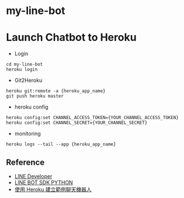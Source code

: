 # my-line-bot


# Launch Chatbot to Heroku
- Login
```
cd my-line-bot
heroku login
```

- Git2Heroku
```
heroku git:remote -a {heroku_app_name}
git push heroku master
```

- heroku config
```
heroku config:set CHANNEL_ACCESS_TOKEN={YOUR_CHANNEL_ACCESS_TOKEN}
heroku config:set CHANNEL_SECRET={YOUR_CHANNEL_SECRET}
```

- monitoring
```
heroku logs --tail --app {heroku_app_name}
```





## Reference
- [LINE Developer](https://developers.line.biz/en/)
- [LINE BOT SDK PYTHON](https://github.com/line/line-bot-sdk-python)
- [使用 Heroku 建立範例聊天機器人](https://developers.line.biz/zh-hant/docs/messaging-api/building-sample-bot-with-heroku/#%E9%83%A8%E7%BD%B2-kitchensink-%E7%AF%84%E4%BE%8B%E8%81%8A%E5%A4%A9%E6%A9%9F%E5%99%A8%E4%BA%BA-app)